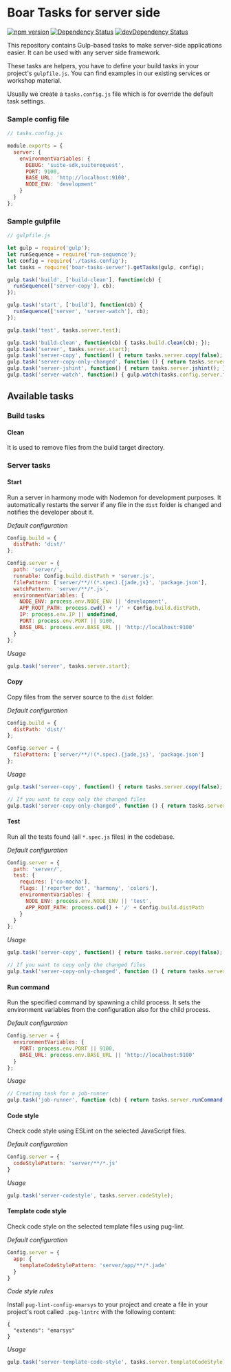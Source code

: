 # Boar Tasks for server side

[![npm version](https://badge.fury.io/js/boar-tasks-server.svg)](http://badge.fury.io/js/boar-tasks-server)
[![Dependency Status](https://david-dm.org/emartech/boar-tasks-server.svg)](https://david-dm.org/emartech/boar-tasks-server)
[![devDependency Status](https://david-dm.org/emartech/boar-tasks-server/dev-status.svg)](https://david-dm.org/emartech/boar-tasks-server#info=devDependencies)

This repository contains Gulp-based tasks to make server-side applications easier. It can be used with any server side framework.

These tasks are helpers, you have to define your build tasks in your project's `gulpfile.js`. You can find examples in our existing services or workshop material.

Usually we create a `tasks.config.js` file which is for override the default task settings.

### Sample config file

```javascript
// tasks.config.js

module.exports = {
  server: {
    environmentVariables: {
      DEBUG: 'suite-sdk,suiterequest',
      PORT: 9100,
      BASE_URL: 'http://localhost:9100',
      NODE_ENV: 'development'
    }
  }
};
```

### Sample gulpfile

```javascript
// gulpfile.js

let gulp = require('gulp');
let runSequence = require('run-sequence');
let config = require('./tasks.config');
let tasks = require('boar-tasks-server').getTasks(gulp, config);

gulp.task('build', ['build-clean'], function(cb) {
  runSequence(['server-copy'], cb);
});

gulp.task('start', ['build'], function(cb) {
  runSequence(['server', 'server-watch'], cb);
});

gulp.task('test', tasks.server.test);

gulp.task('build-clean', function(cb) { tasks.build.clean(cb); });
gulp.task('server', tasks.server.start);
gulp.task('server-copy', function() { return tasks.server.copy(false); });
gulp.task('server-copy-only-changed', function () { return tasks.server.copy(true); });
gulp.task('server-jshint', function() { return tasks.server.jshint(); });
gulp.task('server-watch', function() { gulp.watch(tasks.config.server.filePattern, ['server-copy-only-changed']) });
```

## Available tasks

### Build tasks

#### Clean
It is used to remove files from the build target directory.



### Server tasks

#### Start
Run a server in harmony mode with Nodemon for development purposes. It automatically restarts the server if any file in the `dist` folder is changed and notifies the developer about it.

*Default configuration*

```javascript
Config.build = {
  distPath: 'dist/'
};

Config.server = {
  path: 'server/',
  runnable: Config.build.distPath + 'server.js',
  filePattern: ['server/**/!(*.spec).{jade,js}', 'package.json'],
  watchPattern: 'server/**/*.js',
  environmentVariables: {
    NODE_ENV: process.env.NODE_ENV || 'development',
    APP_ROOT_PATH: process.cwd() + '/' + Config.build.distPath,
    IP: process.env.IP || undefined,
    PORT: process.env.PORT || 9100,
    BASE_URL: process.env.BASE_URL || 'http://localhost:9100'
  }
};
```

*Usage*

```javascript
gulp.task('server', tasks.server.start);
```



#### Copy
Copy files from the server source to the `dist` folder.

*Default configuration*

```javascript
Config.build = {
  distPath: 'dist/'
};

Config.server = {
  filePattern: ['server/**/!(*.spec).{jade,js}', 'package.json']
};
```

*Usage*

```javascript
gulp.task('server-copy', function() { return tasks.server.copy(false); });

// If you want to copy only the changed files
gulp.task('server-copy-only-changed', function () { return tasks.server.copy(true); });
```



#### Test
Run all the tests found (all `*.spec.js` files) in the codebase.

*Default configuration*

```javascript
Config.server = {
  path: 'server/',
  test: {
    requires: ['co-mocha'],
    flags: ['reporter dot', 'harmony', 'colors'],
    environmentVariables: {
      NODE_ENV: process.env.NODE_ENV || 'test',
      APP_ROOT_PATH: process.cwd() + '/' + Config.build.distPath
    }
  }
};
```

*Usage*

```javascript
gulp.task('server-copy', function() { return tasks.server.copy(false); });

// If you want to copy only the changed files
gulp.task('server-copy-only-changed', function () { return tasks.server.copy(true); });
```



#### Run command
Run the specified command by spawning a child process. It sets the environment variables from the configuration also for the child process.

*Default configuration*

```javascript
Config.server = {
  environmentVariables: {
    PORT: process.env.PORT || 9100,
    BASE_URL: process.env.BASE_URL || 'http://localhost:9100'
  }
};
```

*Usage*

```javascript
// Creating task for a job-runner
gulp.task('job-runner', function (cb) { return tasks.server.runCommand('server/processes/job-runner', cb) });
```



#### Code style
Check code style using ESLint on the selected JavaScript files.

*Default configuration*

```javascript
Config.server = {
  codeStylePattern: 'server/**/*.js'
}
```

*Usage*

```javascript
gulp.task('server-codestyle', tasks.server.codeStyle);
```



#### Template code style
Check code style on the selected template files using pug-lint.

*Default configuration*

```javascript
Config.server = {
  app: {
    templateCodeStylePattern: 'server/app/**/*.jade'
  }
}
```

*Code style rules*

Install `pug-lint-config-emarsys` to your project and create a file in your project's root called `.pug-lintrc` with the following content:

```
{
  "extends": "emarsys"
}
```

*Usage*

```javascript
gulp.task('server-template-code-style', tasks.server.templateCodeStyle);
```
